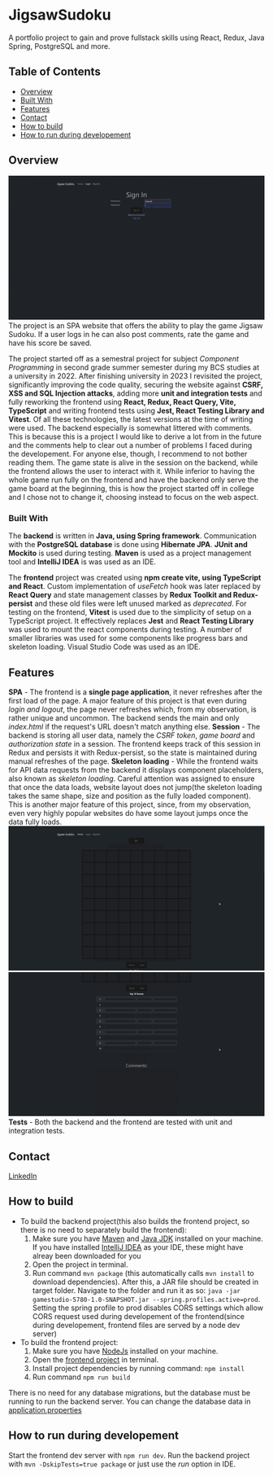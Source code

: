 # JigsawSudoku
A portfolio project to gain and prove fullstack skills using React, Redux, Java Spring, PostgreSQL and more.

## Table of Contents

- [Overview](#overview)
- [Built With](#built-with)
- [Features](#features)
- [Contact](#contact)
- [How to build](#How-to-build)
- [How to run during developement](#How-to-run-during-developement)

## Overview
![Showcase of using the project](projectImages/showcase.gif?raw=true)
The project is an SPA website that offers the ability to play the game Jigsaw Sudoku. If a user logs in he can also post comments, rate the game and have his score be saved.

The project started off as a semestral project for subject _Component Programming_ in second grade summer semester during my BCS studies at a university in 2022. After finishing university in 2023 I revisited the project, significantly improving the code quality, securing the website against **CSRF, XSS and SQL Injection attacks**, adding more **unit and integration tests** and fully reworking the frontend using **React, Redux, React Query, Vite, TypeScript** and writing frontend tests using **Jest, React Testing Library and Vitest**. Of all these technologies, the latest versions at the time of writing were used. The backend especially is somewhat littered with comments. This is because this is a project I would like to derive a lot from in the future and the comments help to clear out a number of problems I faced during the developement. For anyone else, though, I recommend to not bother reading them.
The game state is alive in the session on the backend, while the frontend allows the user to interact with it. While inferior to having the whole game run fully on the frontend and have the backend only serve the game board at the beginning, this is how the project started off in college and I chose not to change it, choosing instead to focus on the web aspect. 

### Built With

The **backend** is written in **Java, using Spring framework**. Communication with the **PostgreSQL database** is done using **Hibernate JPA**. **JUnit and Mockito** is used during testing. **Maven** is used as a project management tool and **IntelliJ IDEA** is was used as an IDE.

The **frontend** project was created using **npm create vite, using TypeScript and React**. Custom implementation of _useFetch_ hook was later replaced by **React Query** and state management classes by **Redux Toolkit and Redux-persist** and these old files were left unused marked as _deprecated_. For testing on the frontend, **Vitest** is used due to the simplicity of setup on a TypeScript project. It effectively replaces **Jest** and **React Testing Library** was used to mount the react components during testing. A number of smaller libraries was used for some components like progress bars and skeleton loading. Visual Studio Code was used as an IDE.

## Features

**SPA** - The frontend is a **single page application**, it never refreshes after the first load of the page. A major feature of this project is that even during _login and logout_, the page never refreshes which, from my observation, is rather unique and uncommon. The backend sends the main and only _index.html_ if the request's URL doesn't match anything else. 
**Session** - The backend is storing all user data, namely the _CSRF token_, _game board_ and _authorization state_ in a session. The frontend keeps track of this session in Redux and persists it with Redux-persist, so the state is maintained during manual refreshes of the page. 
**Skeleton loading** - While the frontend waits for API data requests from the backend it displays component placeholders, also known as _skeleton loading_. Careful attention was assigned to ensure that once the data loads, website layout does not jump(the skeleton loading takes the same shape, size and position as the fully loaded component). This is another major feature of this project, since, from my observation, even very highly popular websites do have some layout jumps once the data fully loads.
![Showcase of skeleton loading of the game board](projectImages/skeletonLoading1.gif?raw=true)
![Showcase of skeleton loading of score leaderboard and comments](projectImages/skeletonLoading2.gif?raw=true)
**Tests** - Both the backend and the frontend are tested with unit and integration tests. 

## Contact

[LinkedIn](https://linkedin.com/in/samuel-kačmár-381621270)

## How to build

- To build the backend project(this also builds the frontend project, so there is no need to separately build the frontend):
  1. Make sure you have [Maven](https://maven.apache.org/) and [Java JDK](https://openjdk.org/) installed on your machine. If you have installed [IntelliJ IDEA](https://www.jetbrains.com/idea/) as your IDE, these might have alreay been downloaded for you
  1. Open the project in terminal.
  1. Run command `mvn package` (this automatically calls `mvn install` to download dependencies). After this, a JAR file should be created in target folder. Navigate to the folder and run it as so: `java -jar gamestudio-5780-1.0-SNAPSHOT.jar --spring.profiles.active=prod`. Setting the spring profile to prod disables CORS settings which allow CORS request used during developement of the frontend(since during developement, frontend files are served by a node dev server)
- To build the frontend project:
  1. Make sure you have [NodeJs](https://nodejs.org/) installed on your machine.
  1. Open the [frontend project](frontend) in terminal.
  1. Install project dependencies by running command: `npm install`
  1. Run command `npm run build`

There is no need for any database migrations, but the database must be running to run the backend server. You can change the database data in [application.properties](src/main/resources/application.properties)

## How to run during developement

Start the frontend dev server with `npm run dev`. Run the backend project with `mvn -DskipTests=true package` or just use the _run_ option in IDE.